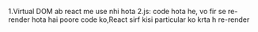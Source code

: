 <!-- myth -->
1.Virtual DOM ab react me use nhi hota
2.js: code hota he, vo fir se re-render hota hai poore code ko,React sirf kisi particular ko krta h re-render